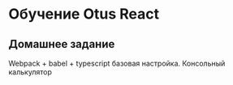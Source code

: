 # Обучение Otus React

## Домашнее задание
Webpack + babel + typescript базовая настройка. Консольный калькулятор
